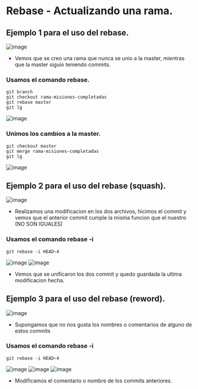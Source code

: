 # Rebase - Actualizando una rama.
## Ejemplo 1 para el uso del rebase.
![image](https://github.com/user-attachments/assets/e8b5031c-3069-474a-b7cd-146be9b058a5)

- Vemos que se creo una rama que nunca se unio a la master, mientras que la master siguio teniendo commits.

### Usamos el comando rebase.
```
git branch
git checkout rama-misiones-completadas
git rebase master
git lg
```
![image](https://github.com/user-attachments/assets/f56a67f2-b95e-4169-95df-f7182b6f47a4)

### Unimos los cambios a la master.
```
git checkout master
git merge rama-misiones-completadas
git lg
```
![image](https://github.com/user-attachments/assets/0322df0c-82b2-4320-a18e-f13289cd5de5)

## Ejemplo 2 para el uso del rebase (squash).
![image](https://github.com/user-attachments/assets/e5a7fc37-587d-4c01-ab46-4e3db396d9eb)

- Realizamos una modificacion en los dos archivos, hicimos el commit y vemos que el anterior commit cumple la misma funcion que el nuestro (NO SON IGUALES)

### Usamos el comando rebase -i
```
git rebase -i HEAD~4
```
![image](https://github.com/user-attachments/assets/b929f5ba-1831-41d1-a3ff-fd7e101c0333)
![image](https://github.com/user-attachments/assets/da7a1977-e314-4047-8e04-62383e1ddd01)

- Vemos que se unificaron los dos commit y quedo guardada la ultima modificacion hecha.

## Ejemplo 3 para el uso del rebase (reword).
![image](https://github.com/user-attachments/assets/2628dbc2-8b41-47d8-96a3-f52c45ef0446)

- Supongamos que no nos gusta los nombres o comentarios de alguno de estos commits

### Usamos el comando rebase -i
```
git rebase -i HEAD~4
```
![image](https://github.com/user-attachments/assets/985893df-dae1-4186-80e0-3e9e8b1fa162)
![image](https://github.com/user-attachments/assets/fabf7f9b-bf95-4862-9d41-cf9e946a1d29)
![image](https://github.com/user-attachments/assets/be6907fd-23f7-4a2c-92c5-f0a7b677f620)

- Modificamos el comentario o nombre de los commits anteriores.
